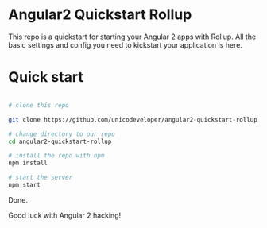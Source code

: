 # Angular2 Quickstart Rollup

This repo is a quickstart for starting your Angular 2 apps with Rollup. All the basic settings and config you need to kickstart your application is here.

# Quick start

```bash

# clone this repo

git clone https://github.com/unicodeveloper/angular2-quickstart-rollup.git

# change directory to our repo
cd angular2-quickstart-rollup

# install the repo with npm
npm install

# start the server
npm start

```

Done.

Good luck with Angular 2 hacking!